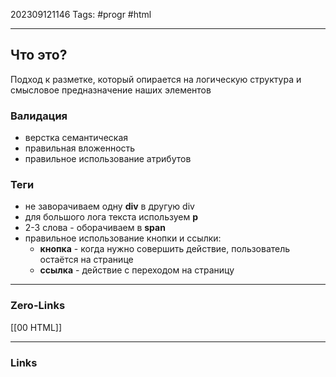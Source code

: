 202309121146
Tags: #progr #html 

---
## **Что это?**
Подход к разметке, который опирается на логическую структура и смысловое предназначение наших элементов

### Валидация 
- верстка семантическая
- правильная вложенность
- правильное использование атрибутов

### Теги
- не заворачиваем одну **div** в другую div 
- для большого лога текста используем **p**
- 2-3 слова - оборачиваем в **span**
- правильное использование кнопки и ссылки: 
	- **кнопка** - когда нужно совершить действие, пользователь остаётся на странице
	- **ссылка** - действие с переходом на страницу

---
### Zero-Links
[[00 HTML]]

---
### Links

